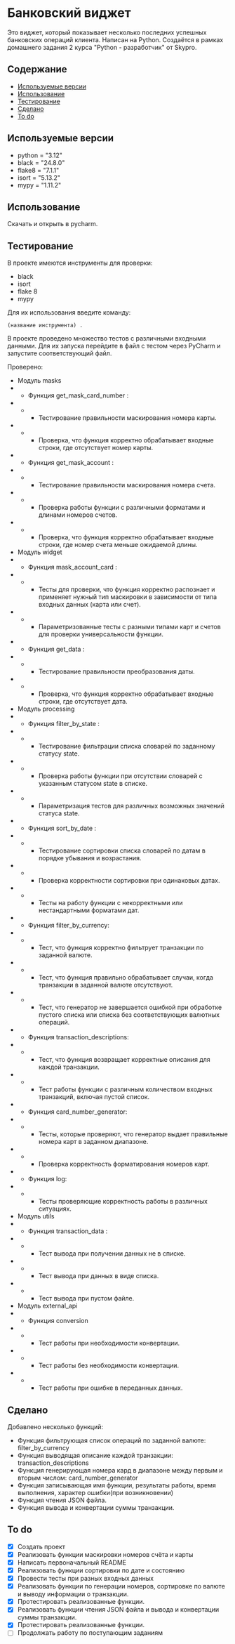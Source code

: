 # Банковский виджет
Это виджет, который показывает несколько последних успешных банковских операций клиента. 
Написан на Python. 
Создаётся в рамках домашнего задания 2 курса "Python - разработчик" от Skypro.

## Содержание
- [Используемые версии](#используемые-версии)
- [Использование](#использование)
- [Тестирование](#тестирование)
- [Сделано](#сделано)
- [To do](#to-do)

## Используемые версии
- python = "3.12"
- black = "24.8.0"
- flake8 = "7.1.1"
- isort = "5.13.2"
- mypy = "1.11.2"

## Использование
Скачать и открыть в pycharm.

## Тестирование
В проекте имеются инструменты для проверки:
- black
- isort
- flake 8
- mypy

Для их использования введите команду:

``
(название инструмента) .
``

В проекте проведено множество тестов с различными входными данными.
Для их запуска перейдите в файл с тестом через PyCharm и запустите соответствующий файл.

Проверено:
- Модуль masks
- - Функция  get_mask_card_number :
- - - Тестирование правильности маскирования номера карты.
- - - Проверка, что функция корректно обрабатывает входные строки, где отсутствует номер карты.
- - Функция  get_mask_account :
- - - Тестирование правильности маскирования номера счета. 
- - - Проверка работы функции с различными форматами и длинами номеров счетов.
- - - Проверка, что функция корректно обрабатывает входные строки, где номер счета меньше ожидаемой длины.
- Модуль widget
- - Функция mask_account_card :
- - - Тесты для проверки, что функция корректно распознает и применяет нужный тип маскировки в зависимости от типа входных данных (карта или счет).
- - - Параметризованные тесты с разными типами карт и счетов для проверки универсальности функции.
- - Функция get_data :
- - - Тестирование правильности преобразования даты.
- - - Проверка, что функция корректно обрабатывает входные строки, где отсутствует дата.
- Модуль processing
- - Функция filter_by_state :
- - - Тестирование фильтрации списка словарей по заданному статусу 
state.
- - - Проверка работы функции при отсутствии словарей с указанным статусом 
state в списке.
- - - Параметризация тестов для различных возможных значений статуса
state.
- - Функция sort_by_date :
- - - Тестирование сортировки списка словарей по датам в порядке убывания и возрастания.
- - - Проверка корректности сортировки при одинаковых датах.
- - - Тесты на работу функции с некорректными или нестандартными форматами дат.
- - Функция filter_by_currency:
- - - Тест, что функция корректно фильтрует транзакции по заданной валюте.
- - - Тест, что функция правильно обрабатывает случаи, когда транзакции в заданной валюте отсутствуют.
- - - Тест, что генератор не завершается ошибкой при обработке пустого списка или списка без соответствующих валютных операций.
- - Функция transaction_descriptions:
- - - Тест, что функция возвращает корректные описания для каждой транзакции.
- - - Тест работы функции с различным количеством входных транзакций, включая пустой список.
- - Функция card_number_generator:
- - - Тесты, которые проверяют, что генератор выдает правильные номера карт в заданном диапазоне.
- - - Проверка корректность форматирования номеров карт.
- - Функция log:
- - - Тесты проверяющие корректность работы в различных ситуациях.
- Модуль utils
- - Функция transaction_data :
- - - Тест вывода при получении данных не в списке.
- - - Тест вывода при данных в виде списка.
- - - Тест вывода при пустом файле.
- Модуль external_api
- - Функция conversion
- - - Тест работы при необходимости конвертации.
- - - Тест работы без необходимости конвертации.
- - - Тест работы при ошибке в переданных данных.

## Сделано
Добавлено несколько функций:

- Функция фильтрующая список операций по заданной валюте: filter_by_currency
- Функция выводящая описание каждой транзакции: transaction_descriptions
- Функция генерирующая номера кард в диапазоне между первым и вторым числом: card_number_generator
- Функция записывающая имя функции, результаты работы, время выполнения, характер ошибки(при возникновении)
- Функция чтения JSON файла.
- Функция вывода и конвертации суммы транзакции.

## To do
-[x] Создать проект
-[x] Реализовать функции маскировки номеров счёта и карты
-[x] Написать первоначальный README
-[x] Реализовать функции сортировки по дате и состоянию
-[x] Провести тесты при разных входных данных
- [x] Реализовать функции по генерации номеров, сортировке по валюте и выводу информации о транзакции.
- [x] Протестировать реализованные функции.
- [x] Реализовать функции чтения JSON файла и вывода и конвертации суммы транзакции.
- [x] Протестировать реализованные функции.
-[ ] Продолжать работу по поступающим заданиям